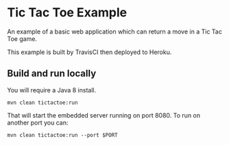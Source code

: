 # Tic Tac Toe Example

An example of a basic web application which can return a move in a Tic Tac Toe game.

This example is built by TravisCI then deployed to Heroku.

## Build and run locally

You will require a Java 8 install.

`mvn clean tictactoe:run`

That will start the embedded server running on port 8080. To run on another port you can:

`mvn clean tictactoe:run --port $PORT`
